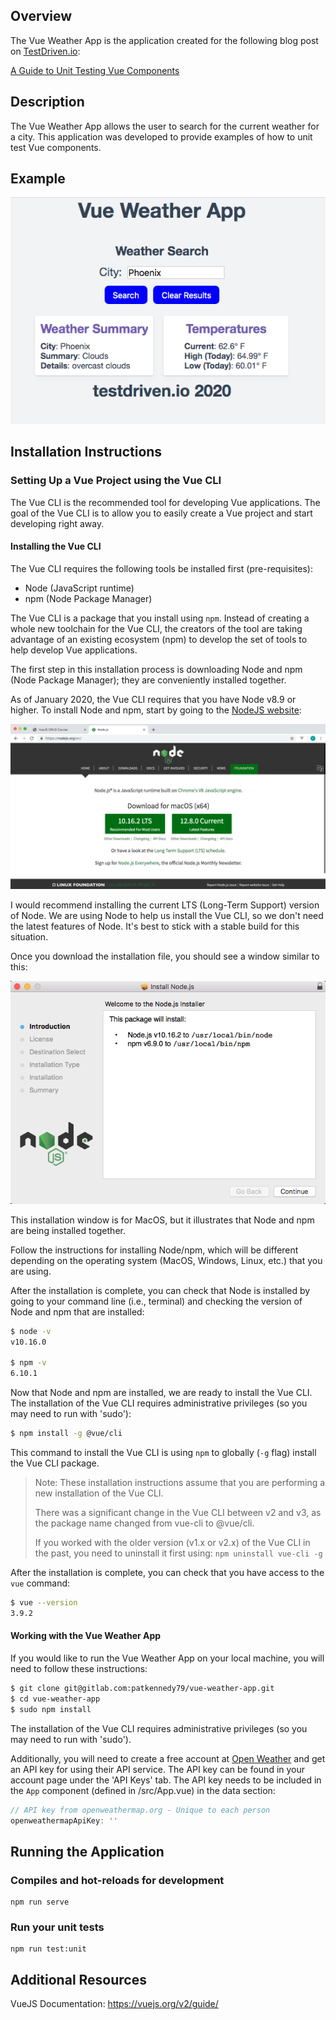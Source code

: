 ## Overview

The Vue Weather App is the application created for the following blog post on [TestDriven.io](https://testdriven.io):

[A Guide to Unit Testing Vue Components](https://testdriven.io/blog/)

## Description

The Vue Weather App allows the user to search for the current weather for a city.  This application was developed to provide examples of how to unit test Vue components.

## Example

![Alt text](/blogpost_screenshots/VueWeatherApp_Walkthrough_Step4.png?raw=true "Vue Weather App Example")

## Installation Instructions

### Setting Up a Vue Project using the Vue CLI

The Vue CLI is the recommended tool for developing Vue applications.  The goal of the Vue CLI is to allow you to easily create a Vue project and start developing right away.

#### Installing the Vue CLI

The Vue CLI requires the following tools be installed first (pre-requisites):

* Node (JavaScript runtime)
* npm (Node Package Manager)

The Vue CLI is a package that you install using `npm`.  Instead of creating a whole new toolchain for the Vue CLI, the creators of the tool are taking advantage of an existing ecosystem (npm) to develop the set of tools to help develop Vue applications.

The first step in this installation process is downloading Node and npm (Node Package Manager); they are conveniently installed together.

As of January 2020, the Vue CLI requires that you have Node v8.9 or higher.  To install Node and npm, start by going to the [NodeJS website](https://nodejs.org/en/):

![Alt text](/blogpost_screenshots/Chapter12_NodeJS_Website.png?raw=true "NodeJS Website")

I would recommend installing the current LTS (Long-Term Support) version of Node.  We are using Node to help us install the Vue CLI, so we don't need the latest features of Node.  It's best to stick with a stable build for this situation.

Once you download the installation file, you should see a window similar to this:

![Alt text](/blogpost_screenshots/Chapter12_NodeJS_Installation.png?raw=true "NodeJS Installation")

This installation window is for MacOS, but it illustrates that Node and npm are being installed together.

Follow the instructions for installing Node/npm, which will be different depending on the operating system (MacOS, Windows, Linux, etc.) that you are using.

After the installation is complete, you can check that Node is installed by going to your command line (i.e., terminal) and checking the version of Node and npm that are installed:

```sh
$ node -v
v10.16.0

$ npm -v
6.10.1
```

Now that Node and npm are installed, we are ready to install the Vue CLI.  The installation of the Vue CLI requires administrative privileges (so you may need to run with 'sudo'):

```sh
$ npm install -g @vue/cli
```

This command to install the Vue CLI is using `npm` to globally (`-g` flag) install the Vue CLI package.

> Note: These installation instructions assume that you are performing a new installation of the Vue CLI.
>
> There was a significant change in the Vue CLI between v2 and v3, as the package name changed from vue-cli to @vue/cli.
>
> If you worked with the older version (v1.x or v2.x) of the Vue CLI in the past, you need to uninstall it first using:
>   `npm uninstall vue-cli -g`

After the installation is complete, you can check that you have access to the `vue` command:

```sh
$ vue --version
3.9.2
```

#### Working with the Vue Weather App

If you would like to run the Vue Weather App on your local machine, you will need to follow these instructions:

```sh
$ git clone git@gitlab.com:patkennedy79/vue-weather-app.git
$ cd vue-weather-app
$ sudo npm install
```

The installation of the Vue CLI requires administrative privileges (so you may need to run with 'sudo').

Additionally, you will need to create a free account at [Open Weather](https://openweathermap.org) and get an API key for using their API service.  The API key can be found in your account page under the 'API Keys' tab.  The API key needs to be included in the `App` component (defined in /src/App.vue) in the data section:

```javascript
// API key from openweathermap.org - Unique to each person
openweathermapApiKey: ''
```

## Running the Application

### Compiles and hot-reloads for development
```
npm run serve
```

### Run your unit tests
```
npm run test:unit
```

## Additional Resources

VueJS Documentation: https://vuejs.org/v2/guide/
